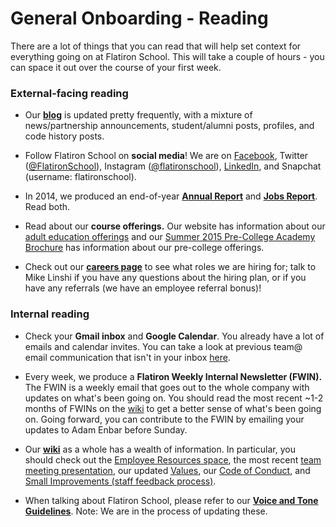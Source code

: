 # General Onboarding - Reading

There are a lot of things that you can read that will help set context for everything going on at Flatiron School. This will take a couple of hours - you can space it out over the course of your first week.

### External-facing reading

- Our **[blog](http://blog.flatironschool.com/)** is updated pretty frequently, with a mixture of news/partnership announcements, student/alumni posts, profiles, and code history posts. 

- Follow Flatiron School on **social media**! We are on [Facebook](https://www.facebook.com/FlatironSchool), Twitter ([@FlatironSchool](https://twitter.com/FlatironSchool)), Instagram ([@flatironschool](https://instagram.com/flatironschool/)), [LinkedIn](https://www.linkedin.com/company/the-flatiron-school), and Snapchat (username: flatironschool).

- In 2014, we produced an end-of-year **[Annual Report](http://far.flatironschool.com/)** and **[Jobs Report](http://flatironschool.com/jobs-report-2014-ty)**. Read both.

- Read about our **course offerings.** Our website has information about our [adult education offerings](http://flatironschool.com/courses) and our [Summer 2015 Pre-College Academy Brochure](https://flatironschool.box.com/s/2lnyga72d7rvhq654poayt8bu4g8rm9x) has information about our pre-college offerings.

- Check out our **[careers page](http://flatironschool.com/careers)** to see what roles we are hiring for; talk to Mike Linshi if you have any questions about the hiring plan, or if you have any referrals (we have an employee referral bonus)!

### Internal reading

- Check your **Gmail inbox** and **Google Calendar**. You already have a lot of emails and calendar invites. You can take a look at previous team@ email communication that isn't in your inbox [here](https://groups.google.com/a/flatironschool.com/forum/#!forum/team).

- Every week, we produce a **Flatiron Weekly Internal Newsletter (FWIN).** The FWIN is a weekly email that goes out to the whole company with updates on what's been going on. You should read the most recent ~1-2 months of FWINs on the [wiki](https://flatiron.atlassian.net/wiki/pages/viewrecentblogposts.action?key=OP) to get a better sense of what's been going on. Going forward, you can contribute to the FWIN by emailing your updates to Adam Enbar before Sunday.

- Our **[wiki](https://flatiron.atlassian.net/wiki/dashboard.action)** as a whole has a wealth of information. In particular, you should check out the [Employee Resources space](https://flatiron.atlassian.net/wiki/display/ER/Employee+Resources+Home), the most recent [team meeting presentation](https://flatiron.atlassian.net/wiki/display/MEM/Values), our updated [Values](https://flatiron.atlassian.net/wiki/display/MEM/Values), our [Code of Conduct](https://flatiron.atlassian.net/wiki/display/MEM/Code+of+Conduct), and [Small Improvements (staff feedback process)](https://flatiron.atlassian.net/wiki/display/OP/Staff+Feedback+Processes+-+Small+Improvements).

- When talking about Flatiron School, please refer to our **[Voice and Tone Guidelines](https://docs.google.com/document/d/19oCZYX8ikCd7rMF2OvisCPeuB0Rwy39SfwyT8b1R2Vw/edit#heading=h.oad2jv7jjs07)**. Note: We are in the process of updating these.
